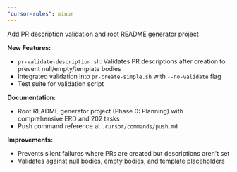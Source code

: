 ```yaml
---
"cursor-rules": minor
---
```


Add PR description validation and root README generator project

**New Features:**

- `pr-validate-description.sh`: Validates PR descriptions after creation to prevent null/empty/template bodies
- Integrated validation into `pr-create-simple.sh` with `--no-validate` flag
- Test suite for validation script

**Documentation:**

- Root README generator project (Phase 0: Planning) with comprehensive ERD and 202 tasks
- Push command reference at `.cursor/commands/push.md`

**Improvements:**

- Prevents silent failures where PRs are created but descriptions aren't set
- Validates against null bodies, empty bodies, and template placeholders
